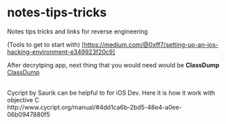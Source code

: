 # notes-tips-tricks
Notes tips tricks and links for reverse engineering 

(Tools to get to start with) [https://medium.com/@0xff7/setting-up-an-ios-hacking-environment-e349923f20c9]

After decrytping app, next thing that you would need would be **ClassDump**
[ClassDump](http://stevenygard.com/projects/class-dump/)

<br>
Cycript by Saurik can be helpful to for iOS Dev. 
Here it is how it work with objective C <br>
http://www.cycript.org/manual/#4dd1ca6b-2bd5-48e4-a0ee-06b0947880f5


